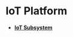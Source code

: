 # IoT Platform<a name="EN-US_TOPIC_0000001055036444"></a>

-   **[IoT Subsystem](iot-subsystem.md)**  


